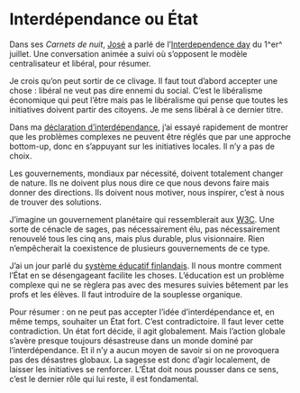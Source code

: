 # Interdépendance ou État

Dans ses *Carnets de nuit*, [José](http://carnetsdenuit.typepad.com/carnets_de_nuit/2006/07/1^er^_juillet_jou.html) a parlé de l’[Interdependence day](http://www.interdependenceday.co.uk/) du 1^er^ juillet. Une conversation animée a suivi où s’opposent le modèle centralisateur et libéral, pour résumer.

Je crois qu’on peut sortir de ce clivage. Il faut tout d’abord accepter une chose : libéral ne veut pas dire ennemi du social. C’est le libéralisme économique qui peut l’être mais pas le libéralisme qui pense que toutes les initiatives doivent partir des citoyens. Je me sens libéral à ce dernier titre.

Dans ma [déclaration d’interdépendance](https://tcrouzet.com/2006/06/27/declaration-d%e2%80%99interdependance/), j’ai essayé rapidement de montrer que les problèmes complexes ne peuvent être réglés que par une approche bottom-up, donc en s’appuyant sur les initiatives locales. Il n’y a pas de choix.

Les gouvernements, mondiaux par nécessité, doivent totalement changer de nature. Ils ne doivent plus nous dire ce que nous devons faire mais donner des directions. Ils doivent nous motiver, nous inspirer, c’est à nous de trouver des solutions.

J’imagine un gouvernement planétaire qui ressemblerait aux [W3C](http://www.w3.org/). Une sorte de cénacle de sages, pas nécessairement élu, pas nécessairement renouvelé tous les cinq ans, mais plus durable, plus visionnaire. Rien n’empêcherait la coexistence de plusieurs gouvernements de ce type.

J’ai un jour parlé du [système éducatif finlandais](https://tcrouzet.com/2006/04/09/ducation-la-finlandaise/). Il nous montre comment l’État en se désengageant facilite les choses. L’éducation est un problème complexe qui ne se règlera pas avec des mesures suivies bêtement par les profs et les élèves. Il faut introduire de la souplesse organique.

Pour résumer : on ne peut pas accepter l’idée d’interdépendance et, en même temps, souhaiter un État fort. C’est contradictoire. Il faut lever cette contradiction. Un état fort décide, il agit globalement. Mais l’action globale s’avère presque toujours désastreuse dans un monde dominé par l’interdépendance. Et il n’y a aucun moyen de savoir si on ne provoquera pas des désastres globaux. La sagesse est donc d’agir localement, de laisser les initiatives se renforcer. L’État doit nous pousser dans ce sens, c’est le dernier rôle qui lui reste, il est fondamental.